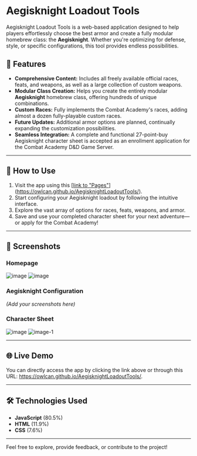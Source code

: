 # Aegisknight Loadout Tools

Aegisknight Loadout Tools is a web-based application designed to help players effortlessly choose the best armor and create a fully modular homebrew class: the **Aegisknight**. Whether you're optimizing for defense, style, or specific configurations, this tool provides endless possibilities.

## 🚀 Features

- **Comprehensive Content:** Includes all freely available official races, feats, and weapons, as well as a large collection of custom weapons.
- **Modular Class Creation:** Helps you create the entirely modular **Aegisknight** homebrew class, offering hundreds of unique combinations.
- **Custom Races:** Fully implements the Combat Academy's races, adding almost a dozen fully-playable custom races.
- **Future Updates:** Additional armor options are planned, continually expanding the customization possibilities.
- **Seamless Integration:** A complete and functional 27-point-buy Aegisknight character sheet is accepted as an enrollment application for the Combat Academy D&D Game Server.

---

## 📖 How to Use

1. Visit the app using this [[link to "Pages"](./pages)](https://owlcan.github.io/AegisknightLoadoutTools/).
2. Start configuring your Aegisknight loadout by following the intuitive interface.
3. Explore the vast array of options for races, feats, weapons, and armor.
4. Save and use your completed character sheet for your next adventure—or apply for the Combat Academy!

---

## 📸 Screenshots

### Homepage
![image](https://github.com/user-attachments/assets/28cc495a-3b47-421e-afb0-8430fab571a6)
![image](https://github.com/user-attachments/assets/c3855a01-384a-4be0-a14b-266e47c9da1c)


### Aegisknight Configuration
*(Add your screenshots here)*

### Character Sheet
![image](https://github.com/user-attachments/assets/5a1cd2b9-4547-4484-9490-7944f1b552d6)
![image-1](https://github.com/user-attachments/assets/aebbdcdc-7978-41a4-bfe1-6bb553b9194a)

---

## 🌐 Live Demo

You can directly access the app by clicking the link above or through this URL: https://owlcan.github.io/AegisknightLoadoutTools/.

---

## 🛠️ Technologies Used

- **JavaScript** (80.5%)
- **HTML** (11.9%)
- **CSS** (7.6%)

---

Feel free to explore, provide feedback, or contribute to the project!
